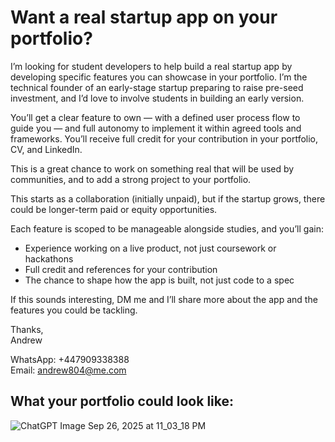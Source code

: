 # Want a real startup app on your portfolio?

I’m looking for student developers to help build a real startup app by developing specific features you can showcase in your portfolio. I’m the technical founder of an early-stage startup preparing to raise pre-seed investment, and I’d love to involve students in building an early version.

You’ll get a clear feature to own — with a defined user process flow to guide you — and full autonomy to implement it within agreed tools and frameworks. You’ll receive full credit for your contribution in your portfolio, CV, and LinkedIn.

This is a great chance to work on something real that will be used by communities, and to add a strong project to your portfolio.

This starts as a collaboration (initially unpaid), but if the startup grows, there could be longer-term paid or equity opportunities.

Each feature is scoped to be manageable alongside studies, and you’ll gain:
* Experience working on a live product, not just coursework or hackathons
* Full credit and references for your contribution
* The chance to shape how the app is built, not just code to a spec

If this sounds interesting, DM me and I’ll share more about the app and the features you could be tackling.

Thanks,   
Andrew

WhatsApp: +447909338388  
Email: andrew804@me.com


## What your portfolio could look like:
<img style="max-width: 100%; height: auto; display: block; margin: 0 auto;" alt="ChatGPT Image Sep 26, 2025 at 11_03_18 PM" src="https://github.com/user-attachments/assets/3c895f09-2d37-45e4-a149-b98132e38906" />
